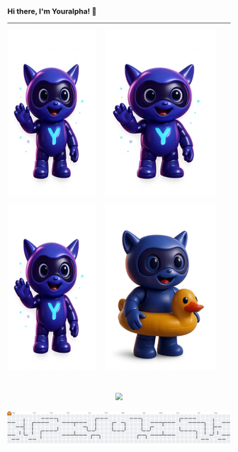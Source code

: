 ### Hi there, I'm Youralpha! 👋

---

<div style="display: grid; grid-template-columns: 200px auto; gap: 20px; align-items: center;">
  <img src="/img/yora2.png" alt="Foto Yora" height="375" /><img src="/img/yora2.png" alt="Foto Yora" height="375" /><img src="/img/yora2.png" alt="Foto Yora" height="375" /><img src="/img/yora.png" alt="Foto Yora" height="375" />
</div>
</br>
<div>
  </br>
</div>
</br>

<div align="center">
  <img height="300" src="https://i.imgflip.com/5k8afw.png"  />
</div>

###

<picture>
  <source media="(prefers-color-scheme: dark)" srcset="https://raw.githubusercontent.com/AlphaIsYour/AlphaIsYour/output/pacman-contribution-graph-dark.svg">
  <source media="(prefers-color-scheme: light)" srcset="https://raw.githubusercontent.com/AlphaIsYour/AlphaIsYour/output/pacman-contribution-graph.svg">
  <img alt="pacman contribution graph" src="https://raw.githubusercontent.com/AlphaIsYour/AlphaIsYour/output/pacman-contribution-graph.svg">
</picture>

###
